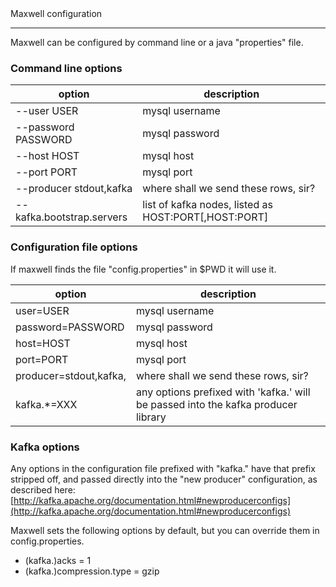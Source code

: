 <div class="content-title">Maxwell configuration</div>

***

Maxwell can be configured by command line or a java "properties" file.

### Command line options

option                          | description
------------------------------- | -----------
--user USER                     | mysql username
--password PASSWORD             | mysql password
--host HOST                     | mysql host
--port PORT                     | mysql port
--producer stdout,kafka         | where shall we send these rows, sir?
--kafka.bootstrap.servers       | list of kafka nodes, listed as HOST:PORT[,HOST:PORT]

### Configuration file options

If maxwell finds the file "config.properties" in $PWD it will use it.

option                        | description
----------------------------- | -----------
user=USER                     | mysql username
password=PASSWORD             | mysql password
host=HOST                     | mysql host
port=PORT                     | mysql port
producer=stdout,kafka,        | where shall we send these rows, sir?
kafka.*=XXX                   | any options prefixed with 'kafka.' will be passed into the kafka producer library


### Kafka options

Any options in the configuration file prefixed with "kafka." have that prefix stripped off, and passed directly
into the "new producer" configuration, as described here: [http://kafka.apache.org/documentation.html#newproducerconfigs](http://kafka.apache.org/documentation.html#newproducerconfigs)

Maxwell sets the following options by default, but you can override them in config.properties.

- (kafka.)acks = 1
- (kafka.)compression.type = gzip


<script>
  jQuery(document).ready(function () {
    jQuery("table").addClass("table table-condensed table-bordered table-hover");
  });
</script>

